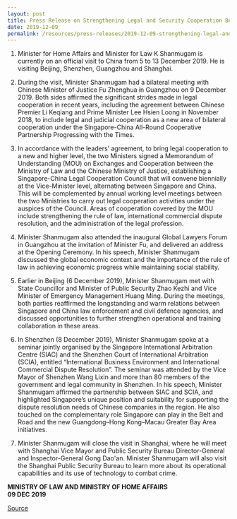 ```yaml
---
layout: post
title: Press Release on Strengthening Legal and Security Cooperation Between Singapore and China
date: 2019-12-09
permalink: /resources/press-releases/2019-12-09-strengthening-legal-and-security-cooperation-between-singapore-and-china/
---
```


1.	Minister for Home Affairs and Minister for Law K Shanmugam is currently on an official visit to China from 5 to 13 December 2019. He is visiting Beijing, Shenzhen, Guangzhou and Shanghai. 

2.	During the visit, Minister Shanmugam had a bilateral meeting with Chinese Minister of Justice Fu Zhenghua in Guangzhou on 9 December 2019. Both sides affirmed the significant strides made in legal cooperation in recent years, including the agreement between Chinese Premier Li Keqiang and Prime Minister Lee Hsien Loong in November 2018, to include legal and judicial cooperation as a new area of bilateral cooperation under the Singapore-China All-Round Cooperative Partnership Progressing with the Times. 

3.	In accordance with the leaders’ agreement, to bring legal cooperation to a new and higher level, the two Ministers signed a Memorandum of Understanding (MOU) on Exchanges and Cooperation between the Ministry of Law and the Chinese Ministry of Justice, establishing a Singapore-China Legal Cooperation Council that will convene biennially at the Vice-Minister level, alternating between Singapore and China. This will be complemented by annual working level meetings between the two Ministries to carry out legal cooperation activities under the auspices of the Council. Areas of cooperation covered by the MOU include strengthening the rule of law, international commercial dispute resolution, and the administration of the legal profession.

4.	Minister Shanmugam also attended the inaugural Global Lawyers Forum in Guangzhou at the invitation of Minister Fu, and delivered an address at the Opening Ceremony. In his speech, Minister Shanmugam discussed the global economic context and the importance of the rule of law in achieving economic progress while maintaining social stability. 

5.	Earlier in Beijing (6 December 2019), Minister Shanmugam met with State Councillor and Minister of Public Security Zhao Kezhi and Vice Minister of Emergency Management Huang Ming. During the meetings, both parties reaffirmed the longstanding and warm relations between Singapore and China law enforcement and civil defence agencies, and discussed opportunities to further strengthen operational and training collaboration in these areas.

6.	In Shenzhen (8 December 2019), Minister Shanmugam spoke at a seminar jointly organised by the Singapore International Arbitration Centre (SIAC) and the Shenzhen Court of International Arbitration (SCIA), entitled “International Business Environment and International Commercial Dispute Resolution”. The seminar was attended by the Vice Mayor of Shenzhen Wang Lixin and more than 80 members of the government and legal community in Shenzhen. In his speech, Minister Shanmugam affirmed the partnership between SIAC and SCIA, and highlighted Singapore’s unique position and suitability for supporting the dispute resolution needs of Chinese companies in the region. He also touched on the complementary role Singapore can play in the Belt and Road and the new Guangdong–Hong Kong–Macau Greater Bay Area initiatives.

7.	Minister Shanmugam will close the visit in Shanghai, where he will meet with Shanghai Vice Mayor and Public Security Bureau Director-General and Inspector-General Gong Dao'an. Minister Shanmugam will also visit the Shanghai Public Security Bureau to learn more about its operational capabilities and its use of technology to combat crime.

**MINISTRY OF LAW AND MINISTRY OF HOME AFFAIRS**
<br>
**09 DEC 2019** 

[Source](https://www.mlaw.gov.sg/news/press-releases/press-release-on-%20strengthening-legal-and-security-cooperation-between-singapore-and-china)
